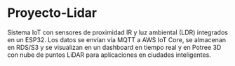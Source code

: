 # Proyecto-Lidar

Sistema IoT con sensores de proximidad IR y luz ambiental (LDR) integrados en un ESP32. Los datos se envían vía MQTT a AWS IoT Core, se almacenan en RDS/S3 y se visualizan en un dashboard en tiempo real y en Potree 3D con nube de puntos LiDAR para aplicaciones en ciudades inteligentes.
